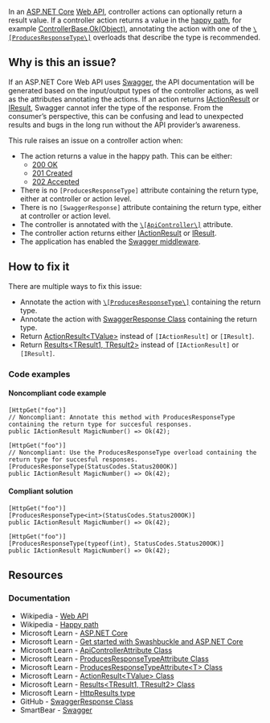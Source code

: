 In an [ASP.NET Core](https://learn.microsoft.com/en-us/aspnet/core) [Web API](https://en.wikipedia.org/wiki/Web_API),
controller actions can optionally return a result value. If a controller action returns a value in the [happy path](https://en.wikipedia.org/wiki/Happy_path), for example [ControllerBase.Ok(Object)](https://learn.microsoft.com/en-us/dotnet/api/microsoft.aspnetcore.mvc.controllerbase.ok#microsoft-aspnetcore-mvc-controllerbase-ok%28system-object%29),
annotating the action with one of the [`\[ProducesResponseType\]`](https://learn.microsoft.com/en-us/dotnet/api/microsoft.aspnetcore.mvc.producesresponsetypeattribute)
overloads that describe the type is recommended.

## Why is this an issue?

If an ASP.NET Core Web API uses [Swagger](https://swagger.io/), the API documentation will be generated based on the input/output types
of the controller actions, as well as the attributes annotating the actions. If an action returns [IActionResult](https://learn.microsoft.com/en-us/dotnet/api/microsoft.aspnetcore.mvc.iactionresult) or [IResult](https://learn.microsoft.com/en-us/dotnet/api/microsoft.aspnetcore.http.iresult), Swagger cannot infer the type of the response. From
the consumer’s perspective, this can be confusing and lead to unexpected results and bugs in the long run without the API provider’s awareness.

This rule raises an issue on a controller action when:

- The action returns a value in the happy path. This can be either:
    - [200 OK](https://developer.mozilla.org/en-US/docs/Web/HTTP/Status/200)
    - [201 Created](https://developer.mozilla.org/en-US/docs/Web/HTTP/Status/201)
    - [202 Accepted](https://developer.mozilla.org/en-US/docs/Web/HTTP/Status/202)
- There is no `[ProducesResponseType]` attribute containing the return type, either at controller or action level.
- There is no `[SwaggerResponse]` attribute containing the return type, either at controller or action level.
- The controller is annotated with the [`\[ApiController\]`](https://learn.microsoft.com/en-us/dotnet/api/microsoft.aspnetcore.mvc.apicontrollerattribute) attribute.
- The controller action returns either [IActionResult](https://learn.microsoft.com/en-us/dotnet/api/microsoft.aspnetcore.mvc.iactionresult) or [IResult](https://learn.microsoft.com/en-us/dotnet/api/microsoft.aspnetcore.http.iresult).
- The application has enabled the [Swagger
  middleware](https://learn.microsoft.com/en-us/aspnet/core/tutorials/getting-started-with-swashbuckle#add-and-configure-swagger-middleware).

## How to fix it

There are multiple ways to fix this issue:

- Annotate the action with [`\[ProducesResponseType\]`](https://learn.microsoft.com/en-us/dotnet/api/microsoft.aspnetcore.mvc.producesresponsetypeattribute)
  containing the return type.
- Annotate the action with [SwaggerResponse Class](https://github.com/domaindrivendev/Swashbuckle.AspNetCore/blob/master/README.md#enrich-response-metadata) containing
  the return type.
- Return [ActionResult&lt;TValue&gt;](https://learn.microsoft.com/en-us/dotnet/api/microsoft.aspnetcore.mvc.actionresult-1) instead of
  `[IActionResult]` or `[IResult]`.
- Return [Results&lt;TResult1,
  TResult2&gt;](https://learn.microsoft.com/en-us/dotnet/api/microsoft.aspnetcore.http.httpresults.results-2) instead of `[IActionResult]` or `[IResult]`.

### Code examples

#### Noncompliant code example

    [HttpGet("foo")]
    // Noncompliant: Annotate this method with ProducesResponseType containing the return type for succesful responses.
    public IActionResult MagicNumber() => Ok(42);

    [HttpGet("foo")]
    // Noncompliant: Use the ProducesResponseType overload containing the return type for succesful responses.
    [ProducesResponseType(StatusCodes.Status200OK)]
    public IActionResult MagicNumber() => Ok(42);

#### Compliant solution

    [HttpGet("foo")]
    [ProducesResponseType<int>(StatusCodes.Status200OK)]
    public IActionResult MagicNumber() => Ok(42);

    [HttpGet("foo")]
    [ProducesResponseType(typeof(int), StatusCodes.Status200OK)]
    public IActionResult MagicNumber() => Ok(42);

## Resources

### Documentation

- Wikipedia - [Web API](https://en.wikipedia.org/wiki/Web_API)
- Wikipedia - [Happy path](https://en.wikipedia.org/wiki/Happy_path)
- Microsoft Learn - [ASP.NET Core](https://learn.microsoft.com/en-us/aspnet/core)
- Microsoft Learn - [Get started with
  Swashbuckle and ASP.NET Core](https://learn.microsoft.com/en-us/aspnet/core/tutorials/getting-started-with-swashbuckle)
- Microsoft Learn - [ApiControllerAttribute
  Class](https://learn.microsoft.com/en-us/dotnet/api/microsoft.aspnetcore.mvc.apicontrollerattribute)
- Microsoft Learn - [ProducesResponseTypeAttribute Class](https://learn.microsoft.com/en-us/dotnet/api/microsoft.aspnetcore.mvc.producesresponsetypeattribute)
- Microsoft Learn - [ProducesResponseTypeAttribute&lt;T&gt;
  Class](https://learn.microsoft.com/en-us/dotnet/api/microsoft.aspnetcore.mvc.producesresponsetypeattribute-1)
- Microsoft Learn - [ActionResult&lt;TValue&gt;
  Class](https://learn.microsoft.com/en-us/dotnet/api/microsoft.aspnetcore.mvc.actionresult-1)
- Microsoft Learn - [Results&lt;TResult1,
  TResult2&gt; Class](https://learn.microsoft.com/en-us/dotnet/api/microsoft.aspnetcore.http.httpresults.results-2)
- Microsoft Learn - [HttpResults type](https://learn.microsoft.com/en-us/aspnet/core/web-api/action-return-types#httpresults-type)
- GitHub - [SwaggerResponse
  Class](https://github.com/domaindrivendev/Swashbuckle.AspNetCore/blob/master/README.md#enrich-response-metadata)
- SmartBear - [Swagger](https://swagger.io/)